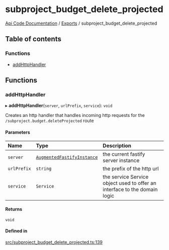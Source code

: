 # subproject\_budget\_delete\_projected
 
[Api Code Documentation](../README.md) / [Exports](../modules.md) / subproject\_budget\_delete\_projected

## Table of contents

### Functions

- [addHttpHandler](subproject_budget_delete_projected.md#addhttphandler)

## Functions

### addHttpHandler

▸ **addHttpHandler**(`server`, `urlPrefix`, `service`): `void`

Creates an http handler that handles incoming http requests for the `/subproject.budget.deleteProjected` route

#### Parameters

| Name | Type | Description |
| :------ | :------ | :------ |
| `server` | [`AugmentedFastifyInstance`](../interfaces/types.AugmentedFastifyInstance.md) | the current fastify server instance |
| `urlPrefix` | `string` | the prefix of the http url |
| `service` | `Service` | the service Service object used to offer an interface to the domain logic |

#### Returns

`void`

#### Defined in

[src/subproject_budget_delete_projected.ts:139](https://github.com/openkfw/TruBudget/blob/d2b440c/api/src/subproject_budget_delete_projected.ts#L139)
